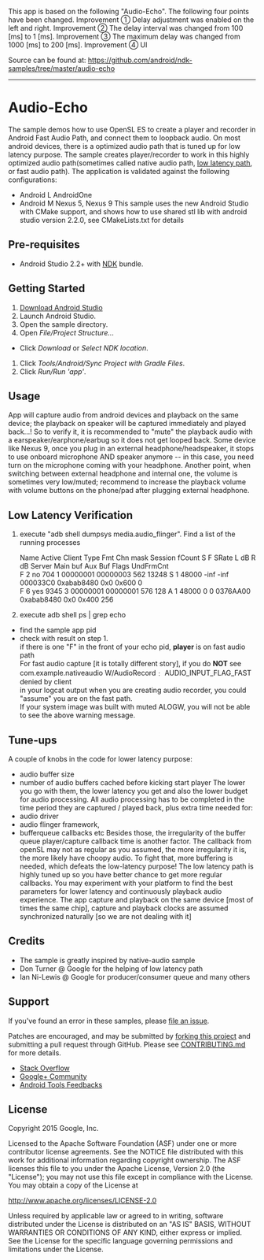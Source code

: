 This app is based on the following "Audio-Echo".
The following four points have been changed.
Improvement ① Delay adjustment was enabled on the left and right.
Improvement ② The delay interval was changed from 100 [ms] to 1 [ms].
Improvement ③ The maximum delay was changed from 1000 [ms] to 200 [ms].
Improvement ④ UI

Source can be found at:
https://github.com/android/ndk-samples/tree/master/audio-echo

----------------------------------------------------------------------------------------------------------------------------------------
Audio-Echo
==========
The sample demos how to use OpenSL ES to create a player and recorder in Android Fast Audio Path, and connect them to loopback audio. On most android devices, there is a optimized audio path that is tuned up for low latency purpose. The sample creates player/recorder to work in this highly optimized audio path(sometimes called native audio path, [low latency path](http://stackoverflow.com/questions/14842803/low-latency-audio-playback-on-android?rq=1), or fast audio path). The application is validated against the following configurations:
  *   Android L    AndroidOne
  *   Android M    Nexus 5, Nexus 9
This sample uses the new Android Studio with CMake support, and shows how to use shared stl lib with android studio version 2.2.0, see CMakeLists.txt for details

Pre-requisites
--------------
- Android Studio 2.2+ with [NDK](https://developer.android.com/ndk/) bundle.

Getting Started
---------------
1. [Download Android Studio](http://developer.android.com/sdk/index.html)
1. Launch Android Studio.
1. Open the sample directory.
1. Open *File/Project Structure...*
  - Click *Download* or *Select NDK location*.
1. Click *Tools/Android/Sync Project with Gradle Files*.
1. Click *Run/Run 'app'*.

Usage
-----
App will capture audio from android devices and playback on the same device; the playback on speaker will be captured immediately and played back...! So to verify it, it is recommended to "mute" the playback audio with a earspeaker/earphone/earbug so it does not get looped back.  Some device like Nexus 9, once you plug in an external headphone/headspeaker, it stops to use onboard microphone AND speaker anymore -- in this case, you need turn on the microphone coming with your headphone. Another point, when switching between external headphone and internal one, the volume is sometimes very low/muted; recommend to increase the playback volume with volume buttons on the phone/pad after plugging external headphone.

Low Latency Verification
------------------------

1. execute "adb shell dumpsys media.audio_flinger". Find a list of the running processes

   Name Active Client Type      Fmt Chn mask Session fCount S F SRate  L dB  R dB    Server Main buf  Aux Buf Flags UndFrmCnt  
   F  2     no    704    1 00000001 00000003     562  13248 S 1 48000  -inf  -inf  000033C0 0xabab8480 0x0 0x600         0  
   F  6    yes   9345    3 00000001 00000001     576    128 A 1 48000     0     0  0376AA00 0xabab8480 0x0 0x400       256 

1. execute adb shell ps  | grep echo  

  * find the sample app pid  
  * check with result on step 1.  
   if there is one "F" in the front of your echo pid, **player** is on fast audio path  
   For fast audio capture [it is totally different story], if you do **NOT** see  
   com.example.nativeaudio W/AudioRecord﹕ AUDIO_INPUT_FLAG_FAST denied by client  
in your logcat output when you are creating audio recorder, you could "assume" you are on the fast path.  
If your system image was built with muted ALOGW, you will not be able to see the above warning message.

Tune-ups
--------
A couple of knobs in the code for lower latency purpose:
  * audio buffer size
  * number of audio buffers cached before kicking start player
The lower you go with them, the lower latency you get and also the lower budget for audio processing. All audio processing has to be completed in the time period they are captured / played back, plus extra time needed for:
  * audio driver
  * audio flinger framework,
  * bufferqueue callbacks etc
Besides those, the irregularity of the buffer queue player/capture callback time is another factor. The callback from openSL may not as regular as you assumed, the more irregularity it is, the more likely have choopy audio. To fight that, more buffering is needed, which defeats the low-latency purpose! The low latency path is highly tuned up so you have better chance to get more regular callbacks. You may experiment with your platform to find the best parameters for lower latency and continuously playback audio experience.
The app capture and playback on the same device [most of times the same chip], capture and playback clocks are assumed synchronized naturally [so we are not dealing with it]

Credits
-------
  * The sample is greatly inspired by native-audio sample
  * Don Turner @ Google for the helping of low latency path
  * Ian Ni-Lewis @ Google for producer/consumer queue and many others

Support
-------
If you've found an error in these samples, please [file an issue](https://github.com/googlesamples/android-ndk/issues/new).

Patches are encouraged, and may be submitted by [forking this project](https://github.com/googlesamples/android-ndk/fork) and
submitting a pull request through GitHub. Please see [CONTRIBUTING.md](../CONTRIBUTING.md) for more details.

- [Stack Overflow](http://stackoverflow.com/questions/tagged/android-ndk)
- [Google+ Community](https://plus.google.com/communities/105153134372062985968)
- [Android Tools Feedbacks](http://tools.android.com/feedback)

License
-------
Copyright 2015 Google, Inc.

Licensed to the Apache Software Foundation (ASF) under one or more contributor
license agreements.  See the NOTICE file distributed with this work for
additional information regarding copyright ownership.  The ASF licenses this
file to you under the Apache License, Version 2.0 (the "License"); you may not
use this file except in compliance with the License.  You may obtain a copy of
the License at

http://www.apache.org/licenses/LICENSE-2.0

Unless required by applicable law or agreed to in writing, software
distributed under the License is distributed on an "AS IS" BASIS, WITHOUT
WARRANTIES OR CONDITIONS OF ANY KIND, either express or implied.  See the
License for the specific language governing permissions and limitations under
the License.
